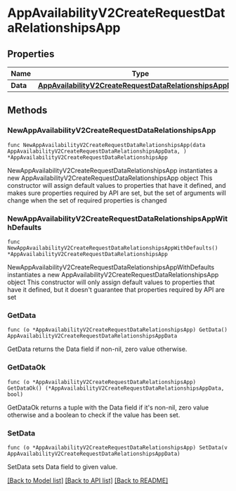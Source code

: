 # AppAvailabilityV2CreateRequestDataRelationshipsApp

## Properties

Name | Type | Description | Notes
------------ | ------------- | ------------- | -------------
**Data** | [**AppAvailabilityV2CreateRequestDataRelationshipsAppData**](AppAvailabilityV2CreateRequestDataRelationshipsAppData.md) |  | 

## Methods

### NewAppAvailabilityV2CreateRequestDataRelationshipsApp

`func NewAppAvailabilityV2CreateRequestDataRelationshipsApp(data AppAvailabilityV2CreateRequestDataRelationshipsAppData, ) *AppAvailabilityV2CreateRequestDataRelationshipsApp`

NewAppAvailabilityV2CreateRequestDataRelationshipsApp instantiates a new AppAvailabilityV2CreateRequestDataRelationshipsApp object
This constructor will assign default values to properties that have it defined,
and makes sure properties required by API are set, but the set of arguments
will change when the set of required properties is changed

### NewAppAvailabilityV2CreateRequestDataRelationshipsAppWithDefaults

`func NewAppAvailabilityV2CreateRequestDataRelationshipsAppWithDefaults() *AppAvailabilityV2CreateRequestDataRelationshipsApp`

NewAppAvailabilityV2CreateRequestDataRelationshipsAppWithDefaults instantiates a new AppAvailabilityV2CreateRequestDataRelationshipsApp object
This constructor will only assign default values to properties that have it defined,
but it doesn't guarantee that properties required by API are set

### GetData

`func (o *AppAvailabilityV2CreateRequestDataRelationshipsApp) GetData() AppAvailabilityV2CreateRequestDataRelationshipsAppData`

GetData returns the Data field if non-nil, zero value otherwise.

### GetDataOk

`func (o *AppAvailabilityV2CreateRequestDataRelationshipsApp) GetDataOk() (*AppAvailabilityV2CreateRequestDataRelationshipsAppData, bool)`

GetDataOk returns a tuple with the Data field if it's non-nil, zero value otherwise
and a boolean to check if the value has been set.

### SetData

`func (o *AppAvailabilityV2CreateRequestDataRelationshipsApp) SetData(v AppAvailabilityV2CreateRequestDataRelationshipsAppData)`

SetData sets Data field to given value.



[[Back to Model list]](../README.md#documentation-for-models) [[Back to API list]](../README.md#documentation-for-api-endpoints) [[Back to README]](../README.md)


